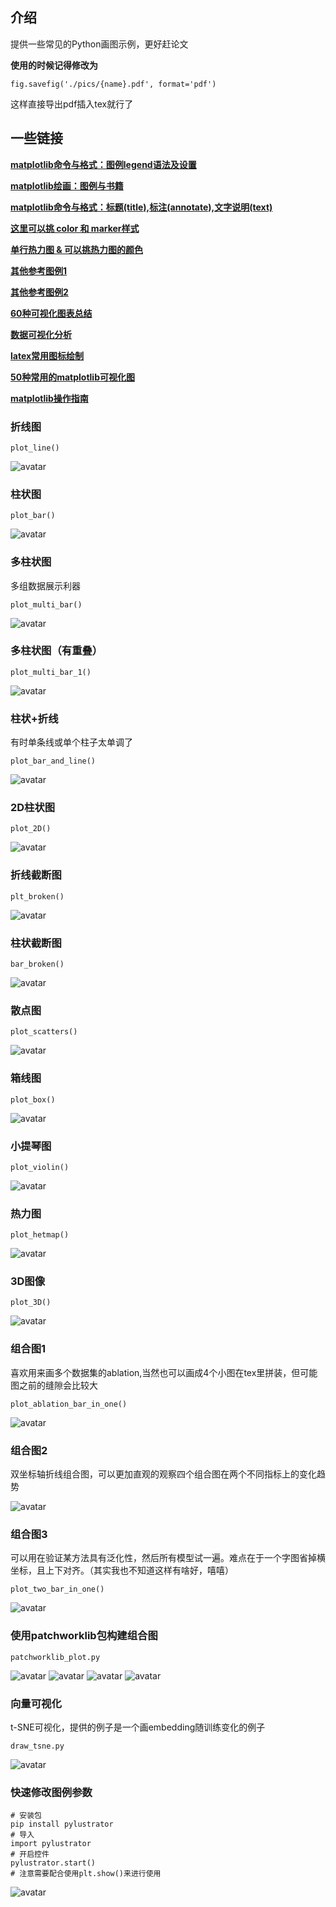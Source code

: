 ## **介绍**
提供一些常见的Python画图示例，更好赶论文

**使用的时候记得修改为**
```
fig.savefig('./pics/{name}.pdf', format='pdf')
```
这样直接导出pdf插入tex就行了

## 一些链接
[**matplotlib命令与格式：图例legend语法及设置**](https://blog.csdn.net/helunqu2017/article/details/78641290)

[**matplotlib绘画：图例与书籍**](https://github.com/rougier/scientific-visualization-book)

[**matplotlib命令与格式：标题(title),标注(annotate),文字说明(text)**](https://blog.csdn.net/helunqu2017/article/details/78659490)

[**这里可以挑 color 和 marker样式**](https://cloud.tencent.com/developer/article/1540478)

[**单行热力图 & 可以挑热力图的颜色**](https://www.codenong.com/cs106384659/)

[**其他参考图例1**](https://mp.weixin.qq.com/s/mFXjyeLzbDGdT4jyAxHDjw)

[**其他参考图例2**](https://mp.weixin.qq.com/s/cJV7WQlD15egW-fWJYJBdQ)

[**60种可视化图表总结**](https://mp.weixin.qq.com/s/T4G3wo5Zm67i4MBtdqdO6g)

[**数据可视化分析**](https://mp.weixin.qq.com/s/uPD6iwM4lCmfIXs6t8YPvg)

[**latex常用图标绘制**](https://github.com/MLNLP-World/Paper-Picture-Writing-Code)

[**50种常用的matplotlib可视化图**](https://mp.weixin.qq.com/s/zBnkwf26ril9v3UML7sKAg)

[**matplotlib操作指南**](https://mp.weixin.qq.com/s/HMgBFW8xcF9MF2OKFLzMJg)
### 折线图
```
plot_line()
```
![avatar](pics/line.png)

### 柱状图

```
plot_bar()
```
![avatar](pics/bar.png)

### 多柱状图
多组数据展示利器
```
plot_multi_bar()
```
![avatar](pics/multi_bar.png)

### 多柱状图（有重叠）

```
plot_multi_bar_1()
```

![avatar](pics/multi_bar_1.png)

### 柱状+折线

有时单条线或单个柱子太单调了
```
plot_bar_and_line()
```
![avatar](pics/bar_and_line.png)

### 2D柱状图

```
plot_2D()
```

![avatar](pics/hist_2D.png)

### 折线截断图

```
plt_broken()
```

![avatar](pics/broken_line.png)

### 柱状截断图

```
bar_broken()
```

![avatar](pics/broken_bar.png)

### 散点图

```
plot_scatters()
```
![avatar](pics/scatter.png)

### 箱线图

```
plot_box()
```

![avatar](pics/plot_box.png)

### 小提琴图

```
plot_violin()
```

![avatar](pics/plot_violin.png)

### 热力图

```
plot_hetmap()
```
![avatar](pics/heatmap.png)

### 3D图像

```
plot_3D()
```

![avatar](pics/plot_3D.png)

### 组合图1

喜欢用来画多个数据集的ablation,当然也可以画成4个小图在tex里拼装，但可能图之前的缝隙会比较大
```
plot_ablation_bar_in_one()
```
![avatar](pics/ablation.png)

### 组合图2

双坐标轴折线组合图，可以更加直观的观察四个组合图在两个不同指标上的变化趋势

![avatar](pics/multi_line.png)

### 组合图3

可以用在验证某方法具有泛化性，然后所有模型试一遍。难点在于一个字图省掉横坐标，且上下对齐。（其实我也不知道这样有啥好，嘻嘻）
```
plot_two_bar_in_one()
```
![avatar](pics/two_bars.png)

### 使用patchworklib包构建组合图
```
patchworklib_plot.py
```
![avatar](pics/ax1234.png)
![avatar](pics/ax12345.png)
![avatar](pics/g0123.png)
![avatar](pics/g1234.png)
### 向量可视化
t-SNE可视化，提供的例子是一个画embedding随训练变化的例子
```
draw_tsne.py
```
![avatar](pics/tsne.png)

### 快速修改图例参数

```
# 安装包 
pip install pylustrator
# 导入
import pylustrator
# 开启控件
pylustrator.start()
# 注意需要配合使用plt.show()来进行使用
```

![avatar](pics/pylustrator.png)

